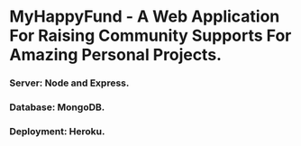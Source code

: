 # MyHappyFund - A Web Application For Raising Community Supports For Amazing Personal Projects.

### Server: Node and Express.

### Database: MongoDB.

### Deployment: Heroku.
